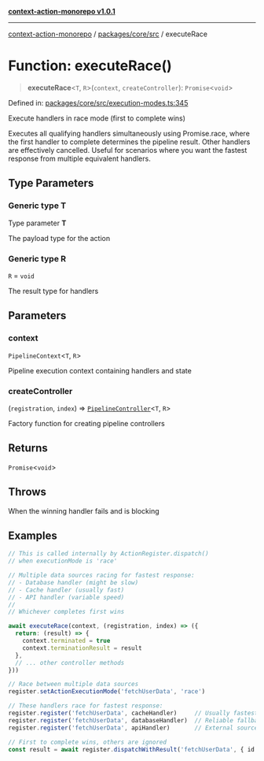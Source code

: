 [**context-action-monorepo v1.0.1**](../../../../README.md)

***

[context-action-monorepo](../../../../README.md) / [packages/core/src](../README.md) / executeRace

# Function: executeRace()

> **executeRace**\<`T`, `R`\>(`context`, `createController`): `Promise`&lt;`void`&gt;

Defined in: [packages/core/src/execution-modes.ts:345](https://github.com/mineclover/context-action/blob/cd08d4e3b87a65a1296f2b120f18fcabd78f2914/packages/core/src/execution-modes.ts#L345)

Execute handlers in race mode (first to complete wins)

Executes all qualifying handlers simultaneously using Promise.race, where
the first handler to complete determines the pipeline result. Other handlers
are effectively cancelled. Useful for scenarios where you want the fastest
response from multiple equivalent handlers.

## Type Parameters

### Generic type T

Type parameter **T**

The payload type for the action

### Generic type R

`R` = `void`

The result type for handlers

## Parameters

### context

`PipelineContext`\<`T`, `R`\>

Pipeline execution context containing handlers and state

### createController

(`registration`, `index`) => [`PipelineController`](../interfaces/PipelineController.md)\<`T`, `R`\>

Factory function for creating pipeline controllers

## Returns

`Promise`&lt;`void`&gt;

## Throws

When the winning handler fails and is blocking

## Examples

```typescript
// This is called internally by ActionRegister.dispatch()
// when executionMode is 'race'

// Multiple data sources racing for fastest response:
// - Database handler (might be slow)
// - Cache handler (usually fast)
// - API handler (variable speed)
// 
// Whichever completes first wins

await executeRace(context, (registration, index) => ({
  return: (result) => { 
    context.terminated = true
    context.terminationResult = result 
  },
  // ... other controller methods
}))
```

```typescript
// Race between multiple data sources
register.setActionExecutionMode('fetchUserData', 'race')

// These handlers race for fastest response:
register.register('fetchUserData', cacheHandler)     // Usually fastest
register.register('fetchUserData', databaseHandler)  // Reliable fallback
register.register('fetchUserData', apiHandler)       // External source

// First to complete wins, others are ignored
const result = await register.dispatchWithResult('fetchUserData', { id: '123' })
```

